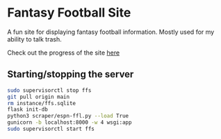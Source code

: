 # Fantasy Football Site

A fun site for displaying fantasy football information. Mostly used for my ability to talk trash.

Check out the progress of the site [here](http://172.104.7.13/)

## Starting/stopping the server

```bash
sudo supervisorctl stop ffs
git pull origin main
rm instance/ffs.sqlite
flask init-db
python3 scraper/espn-ffl.py --load True
gunicorn -b localhost:8000 -w 4 wsgi:app
sudo supervisorctl start ffs
```